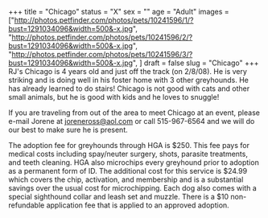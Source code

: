 +++
title = "Chicago"
status = "X"
sex = ""
age = "Adult"
images = ["http://photos.petfinder.com/photos/pets/10241596/1/?bust=1291034096&width=500&-x.jpg",
"http://photos.petfinder.com/photos/pets/10241596/2/?bust=1291034096&width=500&-x.jpg",
"http://photos.petfinder.com/photos/pets/10241596/3/?bust=1291034096&width=500&-x.jpg",
]
draft = false
slug = "Chicago"
+++
RJ's Chicago is 4 years old and just off the track (on 2/8/08).  He is very striking and is doing well in his foster home with 3 other greyhounds.  He has already learned to do stairs!  Chicago is not good with cats and other small animals, but he is good with kids and he loves to snuggle!


  If you are traveling from out of the area to meet Chicago at an event, please e-mail Jorene at joreneross@aol.com or call 515-967-6564 and we will do our best to make sure he is present.

The adoption fee for greyhounds through HGA is $250. This fee pays for medical costs including spay/neuter surgery, shots, parasite treatments, and teeth cleaning.  HGA also microchips every greyhound prior to adoption as a permanent form of ID.  The additional cost for this service is $24.99 which covers the chip, activation, and membership and is a substantial savings over the usual cost for microchipping.  Each dog also comes with a special sighthound collar and leash set and muzzle. There is a $10 non-refundable application fee that is applied to an approved adoption.
